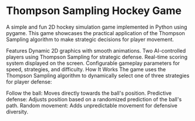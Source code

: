 # Thompson Sampling Hockey Game

A simple and fun 2D hockey simulation game implemented in Python using pygame. This game showcases the practical application of the Thompson Sampling algorithm to make strategic decisions for player movement.

Features
Dynamic 2D graphics with smooth animations.
Two AI-controlled players using Thompson Sampling for strategic defense.
Real-time scoring system displayed on the screen.
Configurable gameplay parameters for speed, strategies, and difficulty.
How It Works
The game uses the Thompson Sampling algorithm to dynamically select one of three strategies for player defense:

Follow the ball: Moves directly towards the ball's position.
Predictive defense: Adjusts position based on a randomized prediction of the ball's path.
Random movement: Adds unpredictable movement for defensive diversity.

